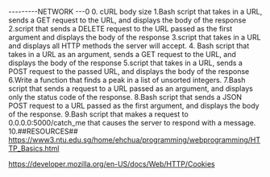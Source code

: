 ---------NETWORK ---0 
0. cURL body size
1.Bash script that takes in a URL, sends a GET request to the URL, and displays the body of the response
2.script that sends a DELETE request to the URL passed as the first argument and displays the body of the response
3.script that takes in a URL and displays all HTTP methods the server will accept.
4. Bash script that takes in a URL as an argument, sends a GET request to the URL, and displays the body of the response
5.script that takes in a URL, sends a POST request to the passed URL, and displays the body of the response
6.Write a function that finds a peak in a list of unsorted integers.
7.Bash script that sends a request to a URL passed as an argument, and displays only the status code of the response.
8.Bash script that sends a JSON POST request to a URL passed as the first argument, and displays the body of the response.
9.Bash script that makes a request to 0.0.0.0:5000/catch_me that causes the server to respond with a message.
10.##RESOURCES##
  https://www3.ntu.edu.sg/home/ehchua/programming/webprogramming/HTTP_Basics.html

  https://developer.mozilla.org/en-US/docs/Web/HTTP/Cookies
